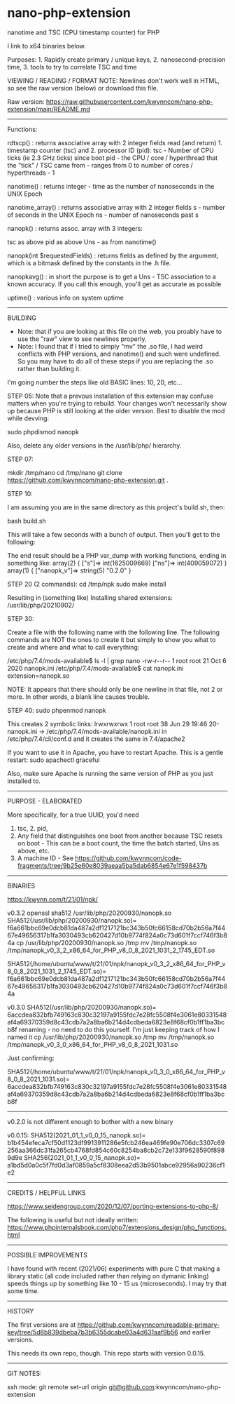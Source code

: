# nano-php-extension
nanotime and TSC (CPU timestamp counter) for PHP

I link to x64 binaries below.

Purposes: 1. Rapidly create primary / unique keys, 2. nanosecond-precision time, 3. tools to try to correlate TSC and time

VIEWING / READING / FORMAT NOTE: Newlines don't work well in HTML, so see the raw version (below) or download this file.

Raw version: https://raw.githubusercontent.com/kwynncom/nano-php-extension/main/README.md

******

Functions:

rdtscp() : returns associative array with 2 integer fields
    read (and return) 1. timestamp counter (tsc) and 2. processor ID (pid):
tsc - Number of CPU ticks (ie 2.3 GHz ticks) since boot
pid - the CPU / core / hyperthread that the "tick" / TSC came from - ranges from 0 to number of cores / hyperthreads - 1

nanotime() : returns integer - time as the number of nanoseconds in the UNIX Epoch

nanotime_array() : returns associative array with 2 integer fields
s  - number of seconds in the UNIX Epoch
ns - number of nanoseconds past s

nanopk() : returns assoc. array with 3 integers:

tsc as above
pid as above
Uns - as from nanotime()

nanopk(int $requestedFields) :  returns fields as defined by the argument, which is a bitmask defined by the constants in the .h file. 

nanopkavg() : in short the purpose is to get a Uns - TSC association to a known accuracy.  If you call this enough, you'll get 
    as accurate as possible


uptime() : various info on system uptime

**********
BUILDING

* Note: that if you are looking at this file on the web, you proably have to use the "raw" view to see newlines properly.  
* Note: I found that if I tried to simply "mv" the .so file, I had weird conflicts with PHP versions, and nanotime() and such were undefined.  
        So you may have to do all of these steps if you are replacing the .so rather than building it.

I'm going number the steps like old BASIC lines: 10, 20, etc...

STEP 05: 
Note that a prevous installation of this extension may confuse matters when you're trying to rebuild.  Your changes 
won't necessarily show up because PHP is still looking at the older version.  Best to disable the mod while devving:

sudo phpdismod nanopk

Also, delete any older versions in the /usr/lib/php/ hierarchy.


STEP 07:

mkdir /tmp/nano
cd /tmp/nano
git clone https://github.com/kwynncom/nano-php-extension.git .


STEP 10:

I am assuming you are in the same directory as this project's build.sh, then:

bash build.sh

This will take a few seconds with a bunch of output.  Then you'll get to the following:

The end result should be a PHP var_dump with working functions, ending in something like:
array(2) {
  ["s"]=>
  int(1625009669)
  ["ns"]=>
  int(409059072)
}
array(1) {
  ["nanopk_v"]=>
  string(5) "0.2.0"
}

STEP 20 (2 commands):
cd /tmp/npk
sudo make install

Resulting in (something like)
Installing shared extensions:     /usr/lib/php/20210902/

STEP 30:

Create a file with the following name with the following line.  The following commands are NOT the ones to create it but 
simply to show you what to create and where and what to call everything:

/etc/php/7.4/mods-available$ ls -l | grep nano
-rw-r--r-- 1 root root 21 Oct  6  2020 nanopk.ini
/etc/php/7.4/mods-available$ cat nanopk.ini
extension=nanopk.so

NOTE: It appears that there should only be one newline in that file, not 2 or more.  In other words, a blank line causes trouble.

STEP 40:
sudo phpenmod nanopk

This creates 2 symbolic links:
lrwxrwxrwx 1 root root 38 Jun 29 19:46 20-nanopk.ini -> /etc/php/7.4/mods-available/nanopk.ini
in /etc/php/7.4/cli/conf.d
and it creates the same in 7.4/apache2

If you want to use it in Apache, you have to restart Apache.  This is a gentle restart:
sudo apachectl graceful

Also, make sure Apache is running the same version of PHP as you just installed to.

*************
PURPOSE - ELABORATED

More specifically, for a true UUID, you'd need 

1. tsc, 2. pid, 
3. Any field that distinguishes one boot from another because TSC resets on boot - This can be a boot count, the time the batch started, Uns as above, etc.
4. A machine ID - See https://github.com/kwynncom/code-fragments/tree/9b25e60e8039aeaa5ba5dab6854e67e1f598437b
****************
BINARIES

https://kwynn.com/t/21/01/npk/

v0.3.2
openssl sha512 /usr/lib/php/20200930/nanopk.so
SHA512(/usr/lib/php/20200930/nanopk.so)= f6a661bbc69e0dcb81da487a2df1217121bc343b50fc66158cd70b2b56a7f4467e49656317b1fa3030493cb620427d10b9774f824a0c73d601f7ccf746f3b84a
cp /usr/lib/php/20200930/nanopk.so /tmp
mv /tmp/nanopk.so /tmp/nanopk_v0_3_2_x86_64_for_PHP_v8_0_8_2021_1031_2_1745_EDT.so

SHA512(/home/ubuntu/www/t/21/01/npk/nanopk_v0_3_2_x86_64_for_PHP_v8_0_8_2021_1031_2_1745_EDT.so)= f6a661bbc69e0dcb81da487a2df1217121bc343b50fc66158cd70b2b56a7f4467e49656317b1fa3030493cb620427d10b9774f824a0c73d601f7ccf746f3b84a


v0.3.0
SHA512(/usr/lib/php/20200930/nanopk.so)= 6accdea832bfb749163c830c32197a9155fdc7e28fc5508f4e3061e80331548af4a69370359d8c43cdb7a2a8ba6b214d4cdbeda6823e8f68cf0b1ff1ba3bcb8f
renaming - no need to do this yourself.  I'm just keeping track of how I named it
cp /usr/lib/php/20200930/nanopk.so /tmp
mv /tmp/nanopk.so /tmp/nanopk_v0_3_0_x86_64_for_PHP_v8_0_8_2021_1031.so

Just confirming:

SHA512(/home/ubuntu/www/t/21/01/npk/nanopk_v0_3_0_x86_64_for_PHP_v8_0_8_2021_1031.so)= 6accdea832bfb749163c830c32197a9155fdc7e28fc5508f4e3061e80331548af4a69370359d8c43cdb7a2a8ba6b214d4cdbeda6823e8f68cf0b1ff1ba3bcb8f

*******

v0.2.0 is not different enough to bother with a new binary

v0.0.15:
SHA512(2021_01_1_v0_0_15_nanopk.so)= b1b454efeca7cf50d1123df9913911286e5fcb246ea469fe90e706dc3307c69256aa366dc31fa265cb4768fd854c60c8254ba8cb2c72e133f9628590f8989d9e
SHA256(2021_01_1_v0_0_15_nanopk.so)= a1bd5d0a0c5f7fd0d3af0859a5cf8308eea2d53b9501abce92956a90236cf1e2

*******
CREDITS / HELPFUL LINKS

https://www.seidengroup.com/2020/12/07/porting-extensions-to-php-8/

The following is useful but not ideally written:
https://www.phpinternalsbook.com/php7/extensions_design/php_functions.html


***************
POSSIBLE IMPROVEMENTS

I have found with recent (2021/06) experiments with pure C that making a library static (all code included rather than relying on 
dymanic linking) speeds things up by something like 10 - 15 us (microseconds).  I may try that some time.


************
HISTORY

The first versions are at https://github.com/kwynncom/readable-primary-key/tree/5d6b839dbeba7b3b6355dcabe03a4d631aaf9b56  and earlier versions.

This needs its own repo, though.  This repo starts with version 0.0.15.
********
GIT NOTES:

ssh mode: git remote set-url origin git@github.com:kwynncom/nano-php-extension
